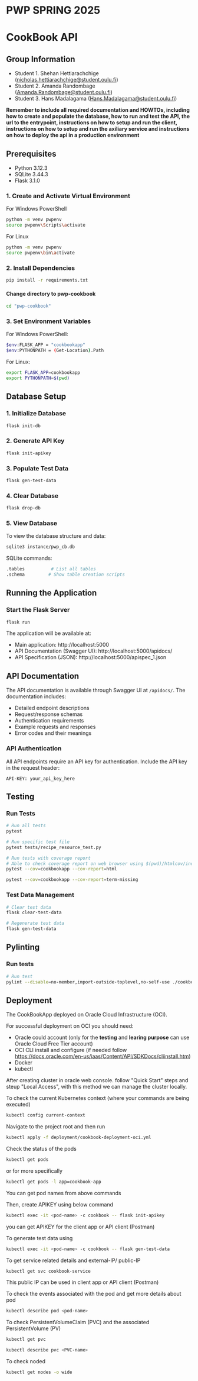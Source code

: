 # PWP SPRING 2025
# CookBook API

## Group Information
* Student 1. Shehan Hettiarachchige (nicholas.hettiarachchige@student.oulu.fi)
* Student 2. Amanda Randombage (Amanda.Randombage@student.oulu.fi)
* Student 3. Hans Madalagama (Hans.Madalagama@student.oulu.fi)

__Remember to include all required documentation and HOWTOs, including how to create and populate the database, how to run and test the API, the url to the entrypoint, instructions on how to setup and run the client, instructions on how to setup and run the axiliary service and instructions on how to deploy the api in a production environment__

## Prerequisites
- Python 3.12.3
- SQLite 3.44.3
- Flask 3.1.0


### 1. Create and Activate Virtual Environment
For Windows PowerShell
```bash
python -m venv pwpenv
source pwpenv\Scripts\activate
```
For Linux
```bash
python -m venv pwpenv
source pwpenv\bin\activate
```

### 2. Install Dependencies
```bash
pip install -r requirements.txt
```
#### Change directory to pwp-cookbook
```bash
cd "pwp-cookbook"
```

### 3. Set Environment Variables
For Windows PowerShell:
```bash
$env:FLASK_APP = "cookbookapp"
$env:PYTHONPATH = (Get-Location).Path
```
For Linux:
```bash
export FLASK_APP=cookbookapp
export PYTHONPATH=$(pwd)
```

## Database Setup

### 1. Initialize Database
```bash
flask init-db
```

### 2. Generate API Key
```bash
flask init-apikey
```

### 3. Populate Test Data
```bash
flask gen-test-data
```

### 4. Clear Database
```bash
flask drop-db
```

### 5. View Database
To view the database structure and data:
```bash
sqlite3 instance/pwp_cb.db
```

SQLite commands:
```bash
.tables          # List all tables
.schema         # Show table creation scripts
```

## Running the Application

### Start the Flask Server
```bash
flask run
```

The application will be available at:
- Main application: http://localhost:5000
- API Documentation (Swagger UI): http://localhost:5000/apidocs/
- API Specification (JSON): http://localhost:5000/apispec_1.json

## API Documentation

The API documentation is available through Swagger UI at `/apidocs/`. The documentation includes:
- Detailed endpoint descriptions
- Request/response schemas
- Authentication requirements
- Example requests and responses
- Error codes and their meanings

### API Authentication
All API endpoints require an API key for authentication. Include the API key in the request header:
```
API-KEY: your_api_key_here
```

## Testing

### Run Tests
```bash
# Run all tests
pytest

# Run specific test file
pytest tests/recipe_resource_test.py

# Run tests with coverage report
# Able to check coverage report on web browser using $(pwd)/htmlcov/index.html
pytest --cov=cookbookapp --cov-report=html

pytest --cov=cookbookapp --cov-report=term-missing
```

### Test Data Management
```bash
# Clear test data
flask clear-test-data

# Regenerate test data
flask gen-test-data
```

## Pylinting

### Run tests
```bash
# Run test
pylint --disable=no-member,import-outside-toplevel,no-self-use ./cookbookapp
```

## Deployment

The CookBookApp deployed on Oracle Cloud Infrastructure (OCI).

For successful deployment on OCI you should need:
- Oracle could account (only for the **testing** and **learing purpose** can use Oracle Cloud Free Tier account)
- OCI CLI install and configure (if needed follow https://docs.oracle.com/en-us/iaas/Content/API/SDKDocs/cliinstall.htm)
- Docker
- kubectl

After creating cluster in oracle web console. follow "Quick Start" steps and steup "Local Access", with this method we can manage the cluster locally.

To check the current Kubernetes context (where your commands are being executed)

```bash
kubectl config current-context
```

Navigate to the project root and then run

```bash
kubectl apply -f deployment/cookbook-deployment-oci.yml
```

Check the status of the pods

```bash
kubectl get pods 
```

or for more specifically 

```bash
kubectl get pods -l app=cookbook-app
```

You can get pod names from above commands

Then, create APIKEY using below command
```bash
kubectl exec -it <pod-name> -c cookbook -- flask init-apikey
```

you can get APIKEY for the client app or API client (Postman)
 
To generate test data using
```bash
kubectl exec -it <pod-name> -c cookbook -- flask gen-test-data
``` 

To get service related details and external-IP/ public-IP
```bash
kubectl get svc cookbook-service
```

This public IP can be used in client app or API client (Postman)

To check the events associated with the pod and get more details about pod
```bash
kubectl describe pod <pod-name>
```

To check PersistentVolumeClaim (PVC) and the associated PersistentVolume (PV)
```bash
kubectl get pvc

kubectl describe pvc <PVC-name>
```

To check noded

```bash
kubectl get nodes -o wide
```
